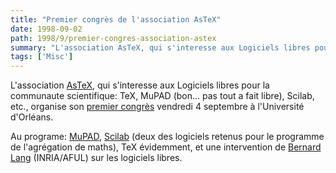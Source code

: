 ```yaml
---
title: "Premier congrès de l'association AsTeX"
date: 1998-09-02
path: 1998/9/premier-congres-association-astex
summary: "L'association AsTeX, qui s'interesse aux Logiciels libres pour la communaute scientifique: TeX, MuPAD (bon..."
tags: ['Misc']
---
```


<P>
L'association <A HREF="http://www.univ-orleans.fr/EXT/ASTEX/">AsTeX</A>,
qui s'interesse aux Logiciels libres pour la communaute
scientifique: TeX, MuPAD (bon... pas tout a fait libre), Scilab, etc.,
organise son <A HREF="http://www.univ-orleans.fr/EXT/ASTEX/congres.htm">premier
congrès</A> vendredi 4 septembre à l'Université d'Orléans.
</P>

<P>
Au programe: <A HREF="http://www.mupad.de/">MuPAD</A>, <A HREF="http://www-rocq.inria.fr/scilab/">Scilab</A> (deux des logiciels
retenus pour le programme de l'agrégation de maths), TeX évidemment, et
une intervention de <A HREF="http://pauillac.inria.fr/~lang/">Bernard
Lang</A> (INRIA/AFUL) sur les logiciels libres.
</P>


